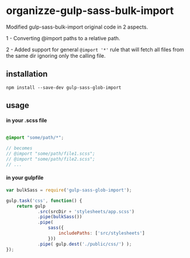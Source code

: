 organizze-gulp-sass-bulk-import
===============================

Modified gulp-sass-bulk-import original code in 2 aspects.

1 - Converting @import paths to a relative path.

2 - Added support for general ```@import '*'``` rule that will fetch all files from the same dir ignoring only the calling file.

## installation

```
npm install --save-dev gulp-sass-glob-import
```


## usage


#### in your .scss file

```scss

@import "some/path/*";

// becomes
// @import "some/path/file1.scss";
// @import "some/path/file2.scss";
// ...

```

#### in your gulpfile

```js
var bulkSass = require('gulp-sass-glob-import');

gulp.task('css', function() {
    return gulp
            .src(srcDir + 'stylesheets/app.scss')
            .pipe(bulkSass())
            .pipe(
                sass({
                    includePaths: ['src/stylesheets']
                }))
            .pipe( gulp.dest('./public/css/') );
});
```

